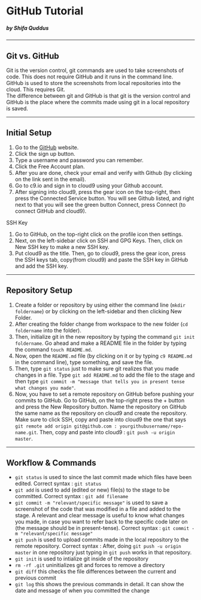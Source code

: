 # GitHub Tutorial

##### _by Shifa Quddus_

---
## Git vs. GitHub
Git is the version control, git commands are used to take screenshots of code. This does not require GitHub and it runs in the command line.    
GitHub is used to store the screenshots from local repositories into the cloud. This requires Git.  
The difference between git and GitHub is that git is the version control and GitHub is the place where the commits made using git in a local repository is saved. 

---
## Initial Setup
1. Go to the [GitHub](https://github.com) website.
2. Click the sign up button.
3. Type a username and password you can remember.
4. Click the Free Account plan.
5. After you are done, check your email and verify with Github (by clicking on the link sent in the email).
6. Go to c9.io and sign in to cloud9 using your Github account.
7. After signing into cloud9, press the gear icon on the top-right, then press the Connected Service button. You will see Github listed, and right next to that you will see the green button Connect, press Connect (to connect GitHub and cloud9).  

SSH Key  
1. Go to GitHub, on the top-right click on the profile icon then settings.
2. Next, on the left-sidebar click on SSH and GPG Keys. Then, click on New SSH key to make a new SSH key. 
3. Put cloud9 as the title. Then, go to cloud9, press the gear icon, press the SSH keys tab, copy(from cloud9) and paste the SSH key in GitHub and add the SSH key.

---
## Repository Setup
1. Create a folder or repository by using either the command line (`mkdir foldername`) or by clicking on the left-sidebar and then clicking New Folder. 
2. After creating the folder change from workspace to the new folder (`cd foldername` into the folder). 
3. Then, initialize git in the new repository by typing the command `git init foldername`. Go ahead and make a README file in the folder by typing the command `touch README.md`. 
4. Now, open the `README.md` file (by clicking on it or by typing `c9 README.md` in the command line), type something, and save the file. 
5. Then, type `git status` just to make sure git realizes that you made changes in a file. Type `git add README.md` to add the file to the stage and then type `git commit -m "message that tells you in present tense what changes you made"`.
6. Now, you have to set a remote repository on GitHub before pushing your commits to GitHub. Go to GitHub, on the top-right press the + button and press the New Repository button. Name the repository on GitHub the same name as the repository on cloud9 and create the repository. Make sure to click SSH, copy and paste into cloud9 the one that says `git remote add origin git@github.com : yourgithubusername/repo-name.git`. Then, copy and paste into cloud9 : `git push -u origin master`. 


---
## Workflow & Commands
* `git status` is used to since the last commit made which files have been edited. Correct syntax : `git status` 
* `git add` is used to add (edited or new) file(s) to the stage to be committed. Correct syntax : `git add filename`  
* `git commit -m "relevant/specific message"` is used to save a screenshot of the code that was modified in a file and added to the stage. A relevant and clear message is useful to know what changes you made, in case you want to refer back to the specific code later on (the message should be in present-tense). Correct syntax : `git commit -m "relevant/specific message"`    
* `git push` is used to upload commits made in the local repository to the remote repository. Correct syntax : After, doing `git push -u origin master` in one repository just typing in `git push` works in that repository.
* `git init` is used to intialize git inside of the repository
* `rm -rf .git` uninitializes git and forces to remove a directory
* `git diff` this checks the file differences between the current and previous commit
* `git log` this shows the previous commands in detail. It can show the date and message of when you committed the change


